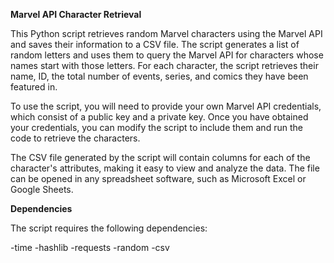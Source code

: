  **Marvel API Character Retrieval**
 
This Python script retrieves random Marvel characters using the Marvel API and saves their information to a CSV file. The script generates a list of random letters and uses them to query the Marvel API for characters whose names start with those letters. For each character, the script retrieves their name, ID, the total number of events, series, and comics they have been featured in.

To use the script, you will need to provide your own Marvel API credentials, which consist of a public key and a private key. Once you have obtained your credentials, you can modify the script to include them and run the code to retrieve the characters.

The CSV file generated by the script will contain columns for each of the character's attributes, making it easy to view and analyze the data. The file can be opened in any spreadsheet software, such as Microsoft Excel or Google Sheets.

**Dependencies**

The script requires the following dependencies:

-time
-hashlib
-requests
-random
-csv
